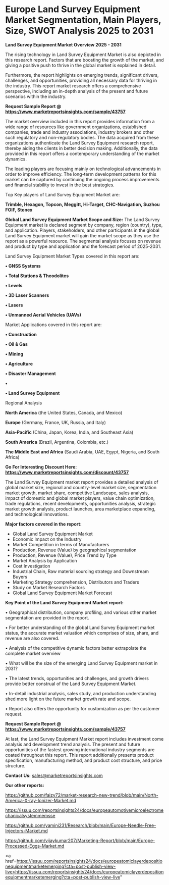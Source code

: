 # Europe Land Survey Equipment Market Segmentation, Main Players, Size, SWOT Analysis 2025 to 2031

<Strong> Land Survey Equipment Market Overview 2025 - 2031</strong>

The rising technology in Land Survey Equipment Market is also depicted in this research report. Factors that are boosting the growth of the market, and giving a positive push to thrive in the global market is explained in detail.

Furthermore, the report highlights on emerging trends, significant drivers, challenges, and opportunities, providing all necessary data for thriving in the industry. This report market research offers a comprehensive perspective, including an in-depth analysis of the present and future scenarios within the industry.

<strong>Request Sample Report @ <a href=https://www.marketreportsinsights.com/sample/43757>https://www.marketreportsinsights.com/sample/43757</a></strong>

The market overview included in this report provides information from a wide range of resources like government organizations, established companies, trade and industry associations, industry brokers and other such regulatory and non-regulatory bodies. The data acquired from these organizations authenticate the Land Survey Equipment research report, thereby aiding the clients in better decision making. Additionally, the data provided in this report offers a contemporary understanding of the market dynamics.

The leading players are focusing mainly on technological advancements in order to improve efficiency. The long-term development patterns for this market can be captured by continuing the ongoing process improvements and financial stability to invest in the best strategies.

Top Key players of Land Survey Equipment Market are:

<strong>Trimble, Hexagon, Topcon, Meggitt, Hi-Target, CHC-Navigation, Suzhou FOIF, Stonex</strong>

<strong><b>Global Land Survey Equipment Market Scope and Size:</b></strong>
The Land Survey Equipment market is declared segment by company, region (country), type, and application. Players, stakeholders, and other participants in the global Land Survey Equipment market will gain the market scope as they use the report as a powerful resource. The segmental analysis focuses on revenue and product by type and application and the forecast period of 2025-2031.

Land Survey Equipment Market Types covered in this report are:

<strong>•  GNSS Systems

•  Total Stations & Theodolites

•  Levels

•  3D Laser Scanners

•  Lasers

•  Unmanned Aerial Vehicles (UAVs)</strong>

Market Applications covered in this report are:

<strong>•  Construction

•  Oil & Gas

•  Mining

•  Agriculture

•  Disaster Management

•  

•  Land Survey Equipment</strong> 

Regional Analysis

<strong>North America</strong> (the United States, Canada, and Mexico)

<strong>Europe</strong> (Germany, France, UK, Russia, and Italy)

<strong>Asia-Pacific</strong> (China, Japan, Korea, India, and Southeast Asia)

<strong>South America</strong> (Brazil, Argentina, Colombia, etc.)

<strong>The Middle East and Africa</strong> (Saudi Arabia, UAE, Egypt, Nigeria, and South Africa)

<strong>Go For Interesting Discount Here: <a href=https://www.marketreportsinsights.com/discount/43757>https://www.marketreportsinsights.com/discount/43757</a></strong>

The Land Survey Equipment market report provides a detailed analysis of global market size, regional and country-level market size, segmentation market growth, market share, competitive Landscape, sales analysis, impact of domestic and global market players, value chain optimization, trade regulations, recent developments, opportunities analysis, strategic market growth analysis, product launches, area marketplace expanding, and technological innovations.

<strong><b>Major factors covered in the report:</b></strong>
<ul>
  <li>Global Land Survey Equipment Market </li>
  <li>Economic Impact on the Industry</li>
  <li>Market Competition in terms of Manufacturers</li>
  <li>Production, Revenue (Value) by geographical segmentation</li>
  <li>Production, Revenue (Value), Price Trend by Type</li>
  <li>Market Analysis by Application</li>
  <li>Cost Investigation</li>
  <li>Industrial Chain, Raw material sourcing strategy and Downstream Buyers</li>
  <li>Marketing Strategy comprehension, Distributors and Traders</li>
  <li>Study on Market Research Factors</li>
  <li>Global Land Survey Equipment Market Forecast</li>
</ul>

<strong><b>Key Point of the Land Survey Equipment Market report:</b></strong>

• Geographical distribution, company profiling, and various other market segmentation are provided in the report.

• For better understanding of the global Land Survey Equipment market status, the accurate market valuation which comprises of size, share, and revenue are also covered.

• Analysis of the competitive dynamic factors better extrapolate the complete market overview

• What will be the size of the emerging Land Survey Equipment market in 2031?

• The latest trends, opportunities and challenges, and growth drivers provide better construal of the Land Survey Equipment Market.

• In-detail industrial analysis, sales study, and production understanding shed more light on the future market growth rate and scope.

• Report also offers the opportunity for customization as per the customer request.

<strong>Request Sample Report @ <a href=https://www.marketreportsinsights.com/sample/43757>https://www.marketreportsinsights.com/sample/43757</a></strong>

At last, the Land Survey Equipment Market report includes investment come analysis and development trend analysis. The present and future opportunities of the fastest growing international industry segments are coated throughout this report. This report additionally presents product specification, manufacturing method, and product cost structure, and price structure.

<strong>Contact Us:</strong>
sales@marketreportsinsights.com

<strong>Our other reports:</strong>

<a href=https://github.com/faizy72/market-research-new-trend/blob/main/North-America-X-ray-Ionizer-Market.md>https://github.com/faizy72/market-research-new-trend/blob/main/North-America-X-ray-Ionizer-Market.md</a>

<a href=https://issuu.com/reportsinsights24/docs/europeautomotivemicroelectromechanicalsystemmemsse>https://issuu.com/reportsinsights24/docs/europeautomotivemicroelectromechanicalsystemmemsse</a>

<a href=https://github.com/yamini231/Research/blob/main/Europe-Needle-Free-Injectors-Market.md>https://github.com/yamini231/Research/blob/main/Europe-Needle-Free-Injectors-Market.md</a>

<a href=https://github.com/vijaykumar207/Marketing-Report/blob/main/Europe-Processed-Eggs-Market.md>https://github.com/vijaykumar207/Marketing-Report/blob/main/Europe-Processed-Eggs-Market.md</a>

<a href=https://issuu.com/reportsinsights24/docs/europeatomiclayerdepositionequipmentmarketemerging?cta=post-publish-view-live>https://issuu.com/reportsinsights24/docs/europeatomiclayerdepositionequipmentmarketemerging?cta=post-publish-view-live</a>"
